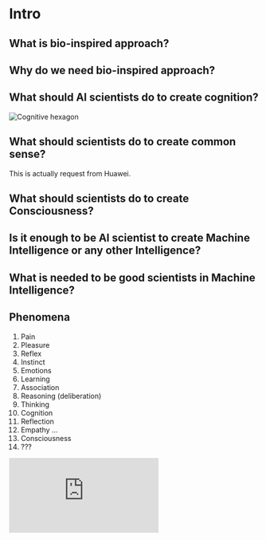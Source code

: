 # Intro

## What is bio-inspired approach?

## Why do we need bio-inspired approach?

## What should AI scientists do to create cognition?

![Cognitive hexagon](https://upload.wikimedia.org/wikipedia/commons/thumb/d/dd/Cognitive_Science_Hexagon.svg/1024px-Cognitive_Science_Hexagon.svg.png)

## What should scientists do to create common sense?

This is actually request from Huawei.

## What should scientists do to create Consciousness?

## Is it enough to be AI scientist to create Machine Intelligence or any other Intelligence?

## What is needed to be good scientists in Machine Intelligence?

## Phenomena 

1. Pain
1. Pleasure
1. Reflex
1. Instinct
1. Emotions
1. Learning
1. Association
1. Reasoning (deliberation)
1. Thinking
1. Cognition
1. Reflection
1. Empathy ...
1. Consciousness
1. ???

![Model of 6](https://github.com/max-talanov/1/blob/master/affective_computing_course/levels_of_mental_activities.md)




